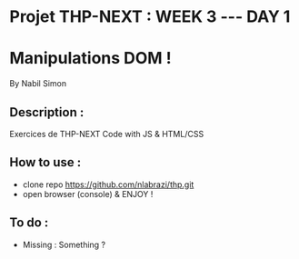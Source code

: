 # Projet THP-NEXT : WEEK 3 --- DAY 1
# Manipulations DOM !

By Nabil Simon


## Description :
Exercices de THP-NEXT
Code with JS & HTML/CSS


## How to use :
- clone repo https://github.com/nlabrazi/thp.git
- open browser (console) & ENJOY !

## To do :
- Missing : Something ?
